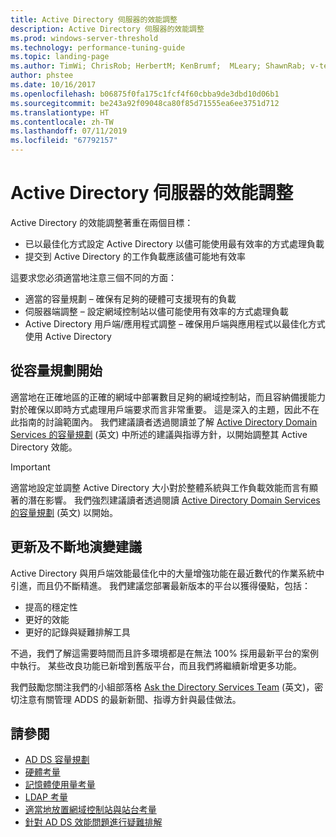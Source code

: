 ```yaml
---
title: Active Directory 伺服器的效能調整
description: Active Directory 伺服器的效能調整
ms.prod: windows-server-threshold
ms.technology: performance-tuning-guide
ms.topic: landing-page
ms.author: TimWi; ChrisRob; HerbertM; KenBrumf;  MLeary; ShawnRab; v-tea
author: phstee
ms.date: 10/16/2017
ms.openlocfilehash: b06875f0fa175c1fcf4f60cbba9de3dbd10d06b1
ms.sourcegitcommit: be243a92f09048ca80f85d71555ea6ee3751d712
ms.translationtype: HT
ms.contentlocale: zh-TW
ms.lasthandoff: 07/11/2019
ms.locfileid: "67792157"
---
```

# <a name="performance-tuning-active-directory-servers"></a>Active Directory 伺服器的效能調整

Active Directory 的效能調整著重在兩個目標：
- 已以最佳化方式設定 Active Directory 以儘可能使用最有效率的方式處理負載
- 提交到 Active Directory 的工作負載應該儘可能地有效率

這要求您必須適當地注意三個不同的方面：
- 適當的容量規劃 – 確保有足夠的硬體可支援現有的負載
- 伺服器端調整 – 設定網域控制站以儘可能使用有效率的方式處理負載
- Active Directory 用戶端/應用程式調整 – 確保用戶端與應用程式以最佳化方式使用 Active Directory

## <a name="start-with-capacity-planning"></a>從容量規劃開始
適當地在正確地區的正確的網域中部署數目足夠的網域控制站，而且容納備援能力對於確保以即時方式處理用戶端要求而言非常重要。 這是深入的主題，因此不在此指南的討論範圍內。 我們建議讀者透過閱讀並了解 [Active Directory Domain Services 的容量規劃](capacity-planning-for-active-directory-domain-services.md) (英文) 中所述的建議與指導方針，以開始調整其 Active Directory 效能。

>[!Important]
> 適當地設定並調整 Active Directory 大小對於整體系統與工作負載效能而言有顯著的潛在影響。 我們強烈建議讀者透過閱讀 [Active Directory Domain Services 的容量規劃](capacity-planning-for-active-directory-domain-services.md) (英文) 以開始。

## <a name="updates-and-evolving-recommendations"></a>更新及不斷地演變建議

Active Directory 與用戶端效能最佳化中的大量增強功能在最近數代的作業系統中引進，而且仍不斷精進。 我們建議您部署最新版本的平台以獲得優點，包括：

- 提高的穩定性
- 更好的效能
- 更好的記錄與疑難排解工具

不過，我們了解這需要時間而且許多環境都是在無法 100% 採用最新平台的案例中執行。 某些改良功能已新增到舊版平台，而且我們將繼續新增更多功能。

我們鼓勵您關注我們的小組部落格 [Ask the Directory Services Team](https://techcommunity.microsoft.com/t5/Ask-the-Directory-Services-Team/bg-p/AskDS) (英文)，密切注意有關管理 ADDS 的最新新聞、指導方針與最佳做法。

## <a name="see-also"></a>請參閱

- [AD DS 容量規劃](capacity-planning-for-active-directory-domain-services.md)
- [硬體考量](hardware-considerations.md)
- [記憶體使用量考量](memory-usage-considerations.md)
- [LDAP 考量](ldap-considerations.md)
- [適當地放置網域控制站與站台考量](site-definition-considerations.md)
- [針對 AD DS 效能問題進行疑難排解](troubleshoot.md)  
  